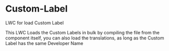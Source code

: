 # Custom-Label
LWC for load Custom Label

This LWC Loads the Custom Labels in bulk by compiling the file from the component itself, you can also load the translations, as long as the Custom Label has the same Developer Name
